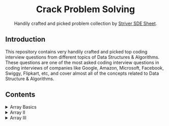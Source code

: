 <h1 align="center">Crack Problem Solving</h1>
<p align="center">Handily crafted and picked problem collection by <a href="https://takeuforward.org/interviews/strivers-sde-sheet-top-coding-interview-problems" target="_blank">Striver SDE Sheet</a>.</p>

## Introduction

<p>
This repository contains very handily crafted and picked top coding interview questions from different topics of Data Structures & Algorithms. These questions are one of the most asked coding interview questions in coding interviews of companies like Google, Amazon, Microsoft, Facebook, Swiggy, Flipkart, etc, and cover almost all of the concepts related to Data Structure & Algorithms.
</p>

## Contents

<details> 
    <summary> Array Basics </summary>
    <table>
        <thead>
            <th>#</th> 
            <th>Problem Title</th> 
            <th>Online Judge</th>
            <th>Problem Link</th> 
            <th>Solution</th>
        </thead>
        <tbody>
            <tr>
                <td>1</td> <td>Set Matrix Zeros</td> <td>LeetCode</td>
                <td align="center"><a href="https://leetcode.com/problems/set-matrix-zeroes/"><img src="./img/leet-code.png" height="40" width="auto"/></a></td>
                <td><a href="./array-basics/set-matrix-zeroes.md">Link</a></td>
            </tr>
            <tr>
                <td>2</td> <td>Pascal's Triangle</td> <td>LeetCode</td>
                <td align="center"><a href="https://leetcode.com/problems/pascals-triangle/"><img src="./img/leet-code.png" height="40" width="auto"/></a></td>
                <td><a href="./array-basics/pascal-triangle.md">Link</a></td>
            </tr>
            <tr>
                <td>3</td> <td>Pascal's Triangle II</td> <td>LeetCode</td>
                <td align="center"><a href="https://leetcode.com/problems/pascals-triangle-ii/"><img src="./img/leet-code.png" height="40" width="auto"/></a></td>
                <td><a href="./array-basics/pascal-triangle2.md">Link</a></td>
            </tr>
            <tr>
                <td>4</td> <td>Next Permutation</td> <td>LeetCode</td>
                <td align="center"><a href="https://leetcode.com/problems/next-permutation/"><img src="./img/leet-code.png" height="40" width="auto"/></a></td>
                <td><a href="./array-basics/next-permutation.md">Link</a></td>
            </tr>
            <tr>
                <td>5</td> <td>Maximum Subarray</td> <td>LeetCode</td>
                <td align="center"><a href="https://leetcode.com/problems/maximum-subarray/"><img src="./img/leet-code.png" height="40" width="auto"/></a></td>
                <td><a href="./array-basics/maximum-subarray.md">Link</a></td>
            </tr>
            <tr>
                <td>6</td> <td>Sort Colors</td> <td>LeetCode</td>
                <td align="center"><a href="https://leetcode.com/problems/sort-colors/"><img src="./img/leet-code.png" height="40" width="auto"/></a></td>
                <td><a href="./array-basics/sort-colors.md">Link</a></td>
            </tr>
            <tr>
                <td>7</td> <td>Best Time to Buy and Sell Stock</td> <td>LeetCode</td>
                <td align="center"><a href="https://leetcode.com/problems/best-time-to-buy-and-sell-stock/"><img src="./img/leet-code.png" height="40" width="auto"/></a></td>
                <td><a href="./array-basics/buy-and-sell-stock.md">Link</a></td>
            </tr>
        </tbody>
    </table>
</details>

<details>
    <summary> Array II </summary>
    <table>
        <thead>
            <th>#</th> 
            <th>Problem Title</th> 
            <th>Online Judge</th>
            <th>Problem Link</th> 
            <th>Solution</th>
        </thead>
        <tbody>
            <tr>
                <td>1</td>
                <td>Rotate Image</td> 
                <td>LeetCode</td>
                <td align="center">
                    <a href="https://leetcode.com/problems/rotate-image/"><img src="./img/leet-code.png" height="40" width="auto"/></a>
                </td>
                <td><a href="./array-II/rotate-image.md">Link</a></td>
            </tr>
            <tr>
                <td>2</td>
                <td>Merge Intervals</td> 
                <td>LeetCode</td>
                <td align="center">
                    <a href="https://leetcode.com/problems/merge-intervals/"><img src="./img/leet-code.png" height="40" width="auto"/></a>
                </td>
                <td><a href="./array-II/merge-intervals.md">Link</a></td>
            </tr>
            <tr>
                <td>3</td>
                <td>Merge Two Sorted Arrays</td> 
                <td>Coding Ninja</td>
                <td align="center">
                    <a href="https://www.codingninjas.com/studio/problems/merge-two-sorted-arrays-without-extra-space_6898839">CodingNinja</a>
                </td>
                <td><a href="./array-II/merge-two-sorted-arrays.md">Link</a></td>
            </tr>
            <tr>
                <td>4</td>
                <td>Inversion of Array</td> 
                <td>Coding Ninja</td>
                <td align="center">
                    <a href="https://www.codingninjas.com/studio/problems/number-of-inversions_6840276">CodingNinja</a>
                </td>
                <td><a href="./array-II/inversions-of-array.md">Link</a></td>
            </tr>
            <tr>
                <td>5</td>
                <td>Search in a sorted 2D matrix</td> 
                <td>None</td>
                <td align="center">
                    <a href="#">None</a>
                </td>
                <td><a href="./array-II/search-2D-array.md">Link</a></td>
            </tr>
            <tr>
                <td>6</td>
                <td>Pow(x,n)</td> 
                <td>Leetcode</td>
                <td align="center">
                    <a href="https://leetcode.com/problems/powx-n/"><img src="./img/leet-code.png" height="40" width="auto"/></a>
                </td>
                <td><a href="./array-II/pow.md">Link</a></td>
            </tr>
            <tr>
                <td>7</td>
                <td>Grid Unique Paths</td> 
                <td>Leetcode</td>
                <td align="center">
                    <a href="https://leetcode.com/problems/unique-paths/"><img src="./img/leet-code.png" height="40" width="auto"/></a>
                </td>
                <td><a href="./array-II/unique-paths.md">Link</a></td>
            </tr>
            <tr>
                <td>8</td>
                <td>Reverse Pairs</td> 
                <td>Leetcode</td>
                <td align="center">
                    <a href="https://leetcode.com/problems/reverse-pairs/"><img src="./img/leet-code.png" height="40" width="auto"/></a>
                </td>
                <td><a href="./array-II/reverse-pairs.md">Link</a></td>
            </tr>
        </tbody>
    </table>
</details>

<details>
    <summary> Array III </summary>
    <table>
        <thead>
            <th>#</th> 
            <th>Problem Title</th> 
            <th>Online Judge</th>
            <th>Problem Link</th> 
            <th>Solution</th>
        </thead>
        <tbody>
            <tr>
                <td>1</td>
                <td>Two Sum</td> 
                <td>LeetCode</td>
                <td align="center">
                    <a href="https://leetcode.com/problems/two-sum/"><img src="./img/leet-code.png" height="40" width="auto"/></a>
                </td>
                <td><a href="./array-III/two-sum.md">Link</a></td>
            </tr>
            <tr>
                <td>2</td>
                <td>Minimum Replacements</td> 
                <td>LeetCode</td>
                <td align="center">
                    <a href="https://leetcode.com/problems/minimum-replacements-to-sort-the-array/"><img src="./img/leet-code.png" height="40" width="auto"/></a>
                </td>
                <td><a href="./array-III/minimum-replace.md">Link</a></td>
            </tr>
        </tbody>
    </table>
</details>
